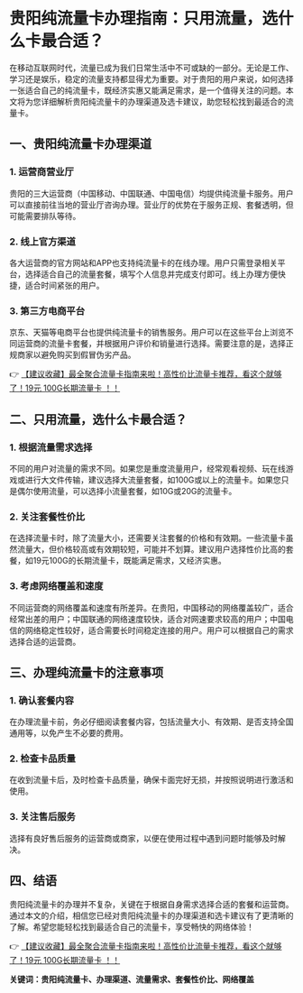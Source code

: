 # 贵阳纯流量卡办理指南：只用流量，选什么卡最合适？

在移动互联网时代，流量已成为我们日常生活中不可或缺的一部分。无论是工作、学习还是娱乐，稳定的流量支持都显得尤为重要。对于贵阳的用户来说，如何选择一张适合自己的纯流量卡，既经济实惠又能满足需求，是一个值得关注的问题。本文将为您详细解析贵阳纯流量卡的办理渠道及选卡建议，助您轻松找到最适合的流量卡。

## 一、贵阳纯流量卡办理渠道

### 1. 运营商营业厅
贵阳的三大运营商（中国移动、中国联通、中国电信）均提供纯流量卡服务。用户可以直接前往当地的营业厅咨询办理。营业厅的优势在于服务正规、套餐透明，但可能需要排队等待。

### 2. 线上官方渠道
各大运营商的官方网站和APP也支持纯流量卡的在线办理。用户只需登录相关平台，选择适合自己的流量套餐，填写个人信息并完成支付即可。线上办理方便快捷，适合时间紧张的用户。

### 3. 第三方电商平台
京东、天猫等电商平台也提供纯流量卡的销售服务。用户可以在这些平台上浏览不同运营商的流量卡套餐，并根据用户评价和销量进行选择。需要注意的是，选择正规商家以避免购买到假冒伪劣产品。

👉 [【建议收藏】最全聚合流量卡指南来啦！高性价比流量卡推荐，看这个就够了！19元 100G长期流量卡 ！！](https://bit.ly/Liuliangka)

## 二、只用流量，选什么卡最合适？

### 1. 根据流量需求选择
不同的用户对流量的需求不同。如果您是重度流量用户，经常观看视频、玩在线游戏或进行大文件传输，建议选择大流量套餐，如100G或以上的流量卡。如果您只是偶尔使用流量，可以选择小流量套餐，如10G或20G的流量卡。

### 2. 关注套餐性价比
在选择流量卡时，除了流量大小，还需要关注套餐的价格和有效期。一些流量卡虽然流量大，但价格较高或有效期较短，可能并不划算。建议用户选择性价比高的套餐，如19元100G的长期流量卡，既能满足需求，又经济实惠。

### 3. 考虑网络覆盖和速度
不同运营商的网络覆盖和速度有所差异。在贵阳，中国移动的网络覆盖较广，适合经常出差的用户；中国联通的网络速度较快，适合对网速要求较高的用户；中国电信的网络稳定性较好，适合需要长时间稳定连接的用户。用户可以根据自己的需求选择合适的运营商。

## 三、办理纯流量卡的注意事项

### 1. 确认套餐内容
在办理流量卡前，务必仔细阅读套餐内容，包括流量大小、有效期、是否支持全国通用等，以免产生不必要的费用。

### 2. 检查卡品质量
在收到流量卡后，及时检查卡品质量，确保卡面完好无损，并按照说明进行激活和使用。

### 3. 关注售后服务
选择有良好售后服务的运营商或商家，以便在使用过程中遇到问题时能够及时解决。

## 四、结语

贵阳纯流量卡的办理并不复杂，关键在于根据自身需求选择合适的套餐和运营商。通过本文的介绍，相信您已经对贵阳纯流量卡的办理渠道和选卡建议有了更清晰的了解。希望您能轻松找到最适合自己的流量卡，享受畅快的网络体验！

👉 [【建议收藏】最全聚合流量卡指南来啦！高性价比流量卡推荐，看这个就够了！19元 100G长期流量卡 ！！](https://bit.ly/Liuliangka)

**关键词：贵阳纯流量卡、办理渠道、流量需求、套餐性价比、网络覆盖**